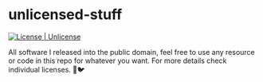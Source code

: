 # unlicensed-stuff

[![License | Unlicense](https://img.shields.io/badge/license-unlicense-blue.svg)](https://github.com/Lydzje/vamp/blob/master/LICENSE)

All software I released into the public domain, feel free to use any resource or code in this repo for whatever you want. For more details check individual licenses. 💾🐦

